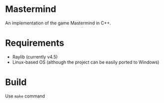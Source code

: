 # Mastermind

An implementation of the game Mastermind in C++.

# Requirements

* Raylib (currently v4.5)
* Linux-based OS (although the project can be easily ported to Windows)


# Build

Use `make` command
